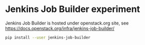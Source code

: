 # Jenkins Job Builder experiment

Jenkins Job Builder is hosted under openstack.org site, see https://docs.openstack.org/infra/jenkins-job-builder/

```bash
pip install --user jenkins-job-builder
```